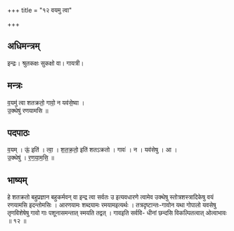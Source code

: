 +++
title = "१२ वयमु त्वा"

+++
## अधिमन्त्रम्
इन्द्रः। श्रुतकक्षः सुकक्षो वा। गायत्री।

## मन्त्रः
व॒यमु॑ त्वा शतक्रतो॒ गावो॒ न यव॑से॒ष्वा ।  
उ॒क्थेषु॑ रणयामसि ॥

## पदपाठः
व॒यम् । ऊं॒ इति॑ । त्वा॒ । श॒त॒क्र॒तो॒ इति॑ शतऽक्रतो । गावः॑ । न । यव॑सेषु । आ ।  
उ॒क्थेषु॑ । र॒ण॒या॒म॒सि॒ ॥

## भाष्यम्
हे शतक्रतो बहुप्रज्ञान बहुकर्मवन् वा इन्द्र त्वा सर्वतः उ इत्यवधारणे त्वामेव उक्थेषु स्तोत्रशस्त्रादिकेषु वयं रणयामसि इदन्तोमसिः । आरणयामः शब्दयामः रमयामइत्यर्थः । तत्रदृष्टान्तः-गावोन यथा गोपालो यवसेषु तृणविशेषेषु गावो गाः पशूनासमन्तात् स्मयति तद्वत् । गावइति सर्ववि- धीनां छन्दसि विकल्पितत्वात् ओत्वाभावः ॥ १२ ॥